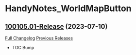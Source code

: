 # HandyNotes_WorldMapButton

## [100105.01-Release](https://github.com/fubaWoW/HandyNotes_WorldMapButton/tree/100105.01-Release) (2023-07-10)
[Full Changelog](https://github.com/fubaWoW/HandyNotes_WorldMapButton/compare/100100.03-Release...100105.01-Release) [Previous Releases](https://github.com/fubaWoW/HandyNotes_WorldMapButton/releases)

- TOC Bump  
